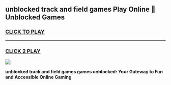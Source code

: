 
## unblocked track and field games Play Online 👋 Unblocked Games
<h3>
<a href="https://premium.freeplayer.one?title=unblocked_track_and_field_games&ref=19F">CLICK TO PLAY</a></h3>
<hr>

<h3>
<a href="https://premium.freeplayer.one?title=unblocked_track_and_field_games&ref=19F">CLICK 2 PLAY</a>
  
</h3>

<a href="https://premium.freeplayer.one?title=unblocked_track_and_field_games&ref=19F"><img src="https://clearcache.store/games.png"></a>


**unblocked track and field games games unblocked: Your Gateway to Fun and Accessible Online Gaming**
